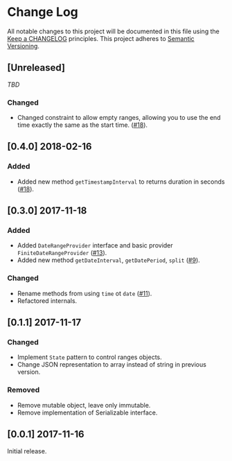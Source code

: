 # Change Log
All notable changes to this project will be documented in this file
using the [Keep a CHANGELOG](http://keepachangelog.com/) principles.
This project adheres to [Semantic Versioning](http://semver.org/).

<!--
Types of changes

Added - for new features.
Changed - for changes in existing functionality.
Deprecated - for soon-to-be removed features.
Removed - for now removed features.
Fixed - for any bug fixes.
Security - in case of vulnerabilities.
-->

## [Unreleased]

_TBD_

### Changed
- Changed constraint to allow empty ranges, allowing you to use the end time exactly the same as the start time. ([#18](../../pull/19)).

## [0.4.0] 2018-02-16

### Added
- Added new method `getTimestampInterval` to returns duration in seconds ([#18](../../pull/18)).

## [0.3.0] 2017-11-18

### Added
- Added `DateRangeProvider` interface and basic provider `FiniteDateRangeProvider` ([#13](../../pull/13)).
- Added new method `getDateInterval`, `getDatePeriod`, `split` ([#9](../../pull/9)).

### Changed
- Rename methods from using `time` ot `date` ([#11](../../pull/11)).
- Refactored internals.

## [0.1.1] 2017-11-17

### Changed
- Implement `State` pattern to control ranges objects.
- Change JSON representation to array instead of string in previous version.

### Removed
- Remove mutable object, leave only immutable.
- Remove implementation of Serializable interface.

## [0.0.1] 2017-11-16

Initial release.
